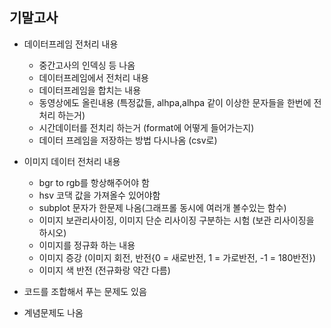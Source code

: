 ## 기말고사

- 데이터프레임 전처리 내용
  - 중간고사의 인덱싱 등 나옴
  - 데이터프레임에서 전처리 내용
  - 데이터프레임을 합치는 내용
  - 동영상에도 올린내용 (특정값들, alhpa,alhpa 같이 이상한 문자들을 한번에 전처리 하는거)
  - 시간데이터를 전치리 하는거 (format에 어떻게 들어가는지)
  - 데이터 프레임을 저장하는 방법 다시나옴 (csv로)
- 이미지 데이터 전처리 내용
  - bgr to rgb를 항상해주어야 함
  - hsv 코댁 값을 가져올수 있어야함
  - subplot 문자가 한문제 나옴(그래프롤 동시에 여러개 볼수있는 함수)
  - 이미지 보관리사이징, 이미지 단순 리사이징 구분하는 시험 (보관 리사이징을 하시오)
  - 이미지를 정규화 하는 내용
  - 이미지 증강 (이미지 회전, 반전{0 = 새로반전, 1 = 가로반전, -1 = 180반전})
  - 이미지 색 반전 (전규화랑 약간 다름)

- 코드를 조합해서 푸는 문제도 있음
- 계념문제도 나옴
